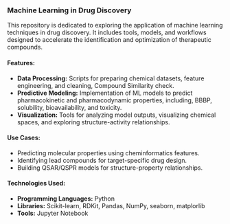 ### Machine Learning in Drug Discovery

This repository is dedicated to exploring the application of machine learning techniques in drug discovery. It includes tools, models, and workflows designed to accelerate the identification and optimization of therapeutic compounds.

#### Features:
- **Data Processing:** Scripts for preparing chemical datasets, feature engineering, and cleaning, Compound Similarity check.
- **Predictive Modeling:** Implementation of ML models to predict pharmacokinetic and pharmacodynamic properties, including, BBBP, solubility, bioavailability, and toxicity.
- **Visualization:** Tools for analyzing model outputs, visualizing chemical spaces, and exploring structure-activity relationships.

#### Use Cases:
- Predicting molecular properties using cheminformatics features.
- Identifying lead compounds for target-specific drug design.
- Building QSAR/QSPR models for structure-property relationships.

#### Technologies Used:
- **Programming Languages:** Python
- **Libraries:** Scikit-learn, RDKit, Pandas, NumPy, seaborn, matplorlib
- **Tools:** Jupyter Notebook
